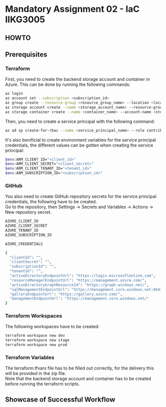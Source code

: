 <!-- A README.md file explaining:
* How to use the Terraform scripts
* Any pre-requisites or dependencies
* A terraform.tfvars file containing values for all the input variables.
* Output screenshots showing the successful workflow and the deployed infrastructure. Remember to destroy resources when you are done. -->

# Mandatory Assignment 02 - IaC IIKG3005

## HOWTO

## Prerequisites

### Terraform

First, you need to create the backend storage account and container in Azure. This can be done by running the following commands:

```bash
az login
az account set --subscription <subscription_id>
az group create --resource-group <resource_group_name> --location <location>
az storage account create --name <storage_account_name> --resource-group <resource_group_name> --location <location> --sku Standard_LRS
az storage container create --name <container_name> --account-name <storage_account_name>
```

Then, you need to create a service principal with the following command:

```bash
az ad sp create-for-rbac --name <service_principal_name> --role contributor --scopes /subscriptions/<subscription_id>/resourceGroups/<resource_group_name>/providers/Microsoft.Storage/storageAccounts/<storage_account_name>
```

It's also benificial to create environment variables for the service principal credentials, the different values can be gotten when creating the service principal:

```bash
$env:ARM_CLIENT_ID="<client_id>"
$env:ARM_CLIENT_SECRET="<client_secret>"
$env:ARM_CLIENT_TENANT_ID="<tenant_id>"
$env:ARM_SUBSCRIPTION_ID="<subscription_id>"
```

### GitHub

You also need to create GitHub repository secrets for the service principal credentials, the following have to be created.  
Go to the repository, then Settings -> Secrets and Variables -> Actions -> New repository secret.

```bash
AZURE_CLIENT_ID
AZURE_CLIENT_SECRET
AZURE_TENANT_ID
AZURE_SUBSCRIPTION_ID

AZURE_CREDENTIALS

{
  "clientId": "",
  "clientSecret": "",
  "subscriptionId": "",
  "tenantId": "",
  "activeDirectoryEndpointUrl": "https://login.microsoftonline.com",
  "resourceManagerEndpointUrl": "https://management.azure.com/",
  "activeDirectoryGraphResourceId": "https://graph.windows.net/",
  "sqlManagementEndpointUrl": "https://management.core.windows.net:8443/",
  "galleryEndpointUrl": "https://gallery.azure.com/",
  "managementEndpointUrl": "https://management.core.windows.net/"
}
```

### Terraform Workspaces

The following workspaces have to be created:

```bash
terraform workspace new dev
terraform workspace new stage
terraform workspace new prod
```

### Terraform Variables

The terraform.tfvars file has to be filled out correctly, for the delivery this will be provided in the zip file.  
Note that the backend storage account and container has to be created before running the terraform scripts.

## Showcase of Successful Workflow